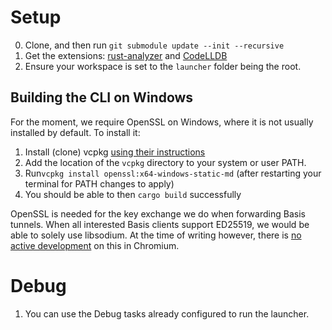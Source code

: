 # Setup

0. Clone, and then run `git submodule update --init --recursive`
1. Get the extensions: [rust-analyzer](https://marketplace.visualstudio.com/items?itemName=matklad.rust-analyzer) and [CodeLLDB](https://marketplace.visualstudio.com/items?itemName=vadimcn.vscode-lldb)
2. Ensure your workspace is set to the `launcher` folder being the root.

## Building the CLI on Windows

For the moment, we require OpenSSL on Windows, where it is not usually installed by default. To install it:

1. Install (clone) vcpkg [using their instructions](https://github.com/Microsoft/vcpkg#quick-start-windows)
1. Add the location of the `vcpkg` directory to your system or user PATH.
1. Run`vcpkg install openssl:x64-windows-static-md` (after restarting your terminal for PATH changes to apply)
1. You should be able to then `cargo build` successfully

OpenSSL is needed for the key exchange we do when forwarding Basis tunnels. When all interested Basis clients support ED25519, we would be able to solely use libsodium. At the time of writing however, there is [no active development](https://chromestatus.com/feature/4913922408710144) on this in Chromium.

# Debug

1. You can use the Debug tasks already configured to run the launcher.
